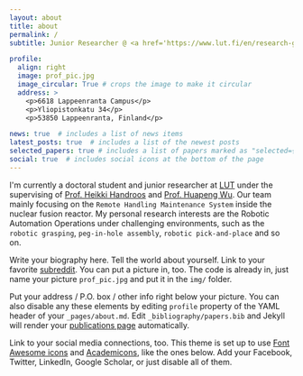 ```yaml
---
layout: about
title: about
permalink: /
subtitle: Junior Researcher @ <a href='https://www.lut.fi/en/research-groups/laboratory-intelligent-machines'>Lab of Intelligent Machines</a>, <a href='https://www.lut.fi/en'>Lut University</a>. 

profile:
  align: right
  image: prof_pic.jpg
  image_circular: True # crops the image to make it circular
  address: >
    <p>6618 Lappeenranta Campus</p>
    <p>Yliopistonkatu 34</p>
    <p>53850 Lappeenranta, Finland</p>

news: true  # includes a list of news items
latest_posts: true  # includes a list of the newest posts
selected_papers: true # includes a list of papers marked as "selected={true}"
social: true  # includes social icons at the bottom of the page
---
```

I'm currently a doctoral student and junior researcher at [LUT](https://www.lut.fi/en) under the supervising of [Prof. Heikki Handroos](https://www.lut.fi/en/profiles/heikki-handroos) and [Prof. Huapeng Wu](https://www.lut.fi/en/profiles/huapeng-wu). Our team mainly focusing on the `Remote Handling Maintenance System` inside the nuclear fusion reactor. My personal research interests are the Robotic Automation Operations under challenging environments, such as the `robotic grasping`, `peg-in-hole assembly`, `robotic pick-and-place` and so on. 

Write your biography here. Tell the world about yourself. Link to your favorite [subreddit](http://reddit.com). You can put a picture in, too. The code is already in, just name your picture `prof_pic.jpg` and put it in the `img/` folder.

Put your address / P.O. box / other info right below your picture. You can also disable any these elements by editing `profile` property of the YAML header of your `_pages/about.md`. Edit `_bibliography/papers.bib` and Jekyll will render your [publications page](/publications/) automatically.

Link to your social media connections, too. This theme is set up to use [Font Awesome icons](http://fortawesome.github.io/Font-Awesome/) and [Academicons](https://jpswalsh.github.io/academicons/), like the ones below. Add your Facebook, Twitter, LinkedIn, Google Scholar, or just disable all of them.
